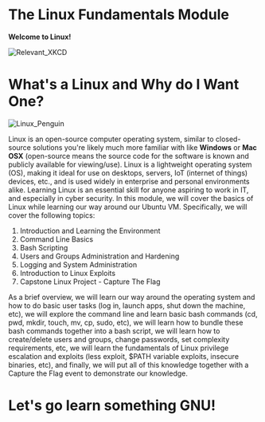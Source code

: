 # The Linux Fundamentals Module

<b>Welcome to Linux!</b> 

![Relevant_XKCD](https://www.cyberciti.biz/media/new/cms/2020/09/incident.png)

# What's a Linux and Why do I Want One?

![Linux_Penguin](https://opensource.com/sites/default/files/lead-images/tux_linux_penguin_code_binary.jpg)

Linux is an open-source computer operating system, similar to closed-source solutions you're likely much more familiar with 
like <b>Windows</b> or <b>Mac OSX</b> (open-source means the source code for the software is known and publicly available 
for viewing/use). Linux is a lightweight operating system (OS), making it ideal for use on desktops, servers, IoT (internet 
of things) devices, etc., and is used widely in enterprise and personal environments alike. Learning Linux is an essential 
skill for anyone aspiring to work in IT, and especially in cyber security. In this module, we will cover the basics of Linux 
while learning our way around our Ubuntu VM. Specifically, we will cover the following topics: 

1. Introduction and Learning the Environment
2. Command Line Basics
3. Bash Scripting
4. Users and Groups Administration and Hardening
5. Logging and System Administration
6. Introduction to Linux Exploits
7. Capstone Linux Project - Capture The Flag

As a brief overview, we will learn our way around the operating system and how to do basic user tasks (log in, launch apps, shut down 
the machine, etc), we will explore the command line and learn basic bash commands (cd, pwd, mkdir, touch, mv, cp, sudo, etc), 
we will learn how to bundle these bash commands together into a bash script, we will learn how to create/delete users and groups, 
change passwords, set complexity requirements, etc, we will learn the fundamentals of Linux privilege escalation and exploits (less 
exploit, $PATH variable exploits, insecure binaries, etc), and finally, we will put all of this knowledge together with a Capture the 
Flag event to demonstrate our knowledge. 

# Let's go learn something GNU!
